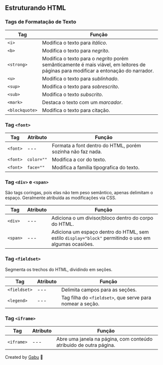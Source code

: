 ## Estruturando HTML

### Tags de Formatação de Texto

|Tag|Função|
|---|---|
|```<i>```|Modifica o texto para *itálico*.|
|```<b>```|Modifica o texto para *negrito*.|
|```<strong>```|Modifica o texto para o *negrito* porém semânticamente é mais viável, em leitores de páginas para modificar a entonação do narrador.|
|```<u>```|Modifica o texto para *sublinhado*.|
|```<sup>```|Modifica o texto para *sobrescrito*.|
|```<sub>```|Modifica o texto *subscrito*.|
|```<mark>```|Destaca o texto com um *marcador*.|
|```<blockquote>```|Modifica o texto para citação.|

### Tag ```<font>```

|Tag|Atributo|Função|
|---|---|---|
|```<font>```|---|Formata a font dentro do HTML, porém sozinha não faz nada.|
|```<font>```|```color=""```|Modifica a cor do texto.|
|```<font>```|```face=""```|Modifica a família tipografica do texto.|

### Tag ```<div>``` e ```<span>```
São tags coringas, pois elas não tem peso semântico, apenas delimitam o espaço. Geralmente atribuída as modificações via CSS.

|Tag|Atributo|Função|
|---|---|---|
|```<div>```|---|Adiciona o um divisor/bloco dentro do corpo do HTML.|
|```<span>```|---|Adiciona um espaço dentro do HTML, sem estilo ```display="block"``` permitindo o uso em algumas ocasiões.|

### Tag ```<fieldset>```
Segmenta os trechos do HTML, dividindo em seções.

|Tag|Atributo|Função|
|---|---|---|
|```<fieldset>```|---|Delimita campos para as seções.|
|```<legend>```|---|Tag filha do ```<fieldset>```, que serve para nomear a seção.|

### Tag ```<iframe>```

|Tag|Atributo|Função|
|---|---|---|
|```<iframe>```|---|Abre uma janela na página, com conteúdo atribuido de outra página.|

Created by [Gabu](https://www.github.com/gabrielbasto) 👾